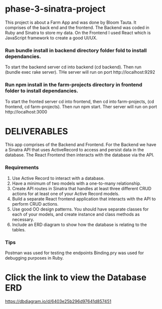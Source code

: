 # phase-3-sinatra-project

This project is about a Farm App and was done by Bloom Tauta.
It comprises of the back end and the frontend.
The Backend was coded in  Ruby and Sinatra to store my data.
On the Frontend I used React which is JavaScript framework to create a good UI/UX.

### Run bundle install in backend directory folder fold to install dependancies.
To start the backend server cd into backend (cd backend). Then run (bundle exec rake server). THe server will run on port http://localhost:9292

### Run npm install in the farm-projects directory in frontend folder to install dependancies.
To start the fronted server cd into frontend, then cd into farm-projects, (cd frontend, cd farm-projects). Then run npm start. Ther server will run on port http://localhost:3000

# DELIVERABLES
This app comprises of the Backend and Frontend.
For the Backend we have a Sinatra API that uses ActiveRecord to access and persist data in the database.
The React Frontend then interacts with the database via the API.

### Requirements
1. Use Active Record to interact with a database.
2. Have a minimum of two models with a one-to-many relationship.
3. Create API routes in Sinatra that handles at least three different CRUD actions for at least one of your Active Record models.
4. Build a separate React frontend application that interacts with the API to perform CRUD actions.
5. Use good OO design patterns. You should have separate classes for each of your models, and create instance and class methods as necessary.
6. Include an ERD diagram to show how the database is relating to the tables.


### Tips
Postman was used for testing the endpoints
Binding.pry was used for debugging purposes in Ruby.


# Click the link to view the Database ERD

https://dbdiagram.io/d/6403e25b296d97641d857451